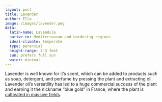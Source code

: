 ```yaml
---
layout: post
title: Lavender
author: Ella
image: /images/lavender.png
data:
  latin-name: Lavandula
  native-to: Mediterranean and bordering regions
  ideal-climate: temperate
  type: perennial 
  height-range: 2-3 feet
  sun: prefers full sun
  water: minimal
---
```


Lavender is well known for it’s scent, which can be added to products such as soap, detergent, and perfume by pressing the plant and extracting oil. Lavender oil’s versatility has led to a huge commercial success of the plant and earning it the nickname “blue gold” in France, where the plant is [cultivated in massive fields](https://www.provenceguide.co.uk/explore/lavender-38-1.html).   
